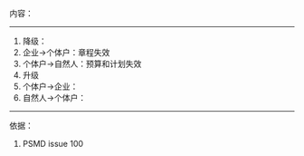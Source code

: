 
内容：

---

1. 降级：
  1. 企业→个体户：章程失效
  1. 个体户→自然人：预算和计划失效
1. 升级
  1. 个体户→企业：
  1. 自然人→个体户：


---

依据：
1. PSMD issue 100
